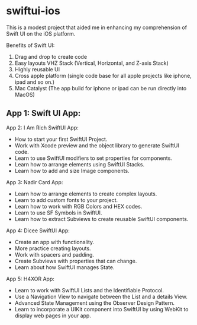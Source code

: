# swiftui-ios
This is a modest project that aided me in enhancing my comprehension of Swift UI on the iOS platform.


Benefits of Swift UI:
1. Drag and drop to create code
2. Easy layouts VHZ Stack (Vertical, Horizontal, and Z-axis Stack)
3. Highly reusable UI
4. Cross apple platform (single code base for all apple projects like iphone, ipad and so on.)
5. Mac Catalyst (The app build for iphone or ipad can be run directly into MacOS)

App 1: Swift UI App:
- 

App 2: I Am Rich SwiftUI App:
- How to start your first SwiftUI Project.
- Work with Xcode preview and the object library to generate SwiftUI code.
- Learn to use SwiftUI modifiers to set properties for components.
- Learn how to arrange elements using SwiftUI Stacks.
- Learn how to add and size Image components.

App 3: Nadir Card App:
- Learn how to arrange elements to create complex layouts.
- Learn to add custom fonts to your project.
- Learn how to work with RGB Colors and HEX codes.
- Learn to use SF Symbols in SwiftUI.
- Learn how to extract Subviews to create reusable SwiftUI components.

App 4: Dicee SwiftUI App:
- Create an app with functionality.
- More practice creating layouts.
- Work with spacers and padding.
- Create Subviews with properties that can change.
- Learn about how SwiftUI manages State.

App 5: H4XOR App:
- Learn to work with SwiftUI Lists and the Identifiable Protocol.
- Use a Navigation View to navigate between the List and a details View.
- Advanced State Management using the Observer Design Pattern.
- Learn to incorporate a UIKit component into SwiftUI by using WebKit to display web pages in your app.
